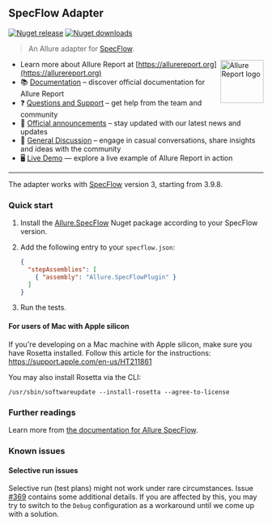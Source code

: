 ## SpecFlow Adapter

[![Nuget release](https://img.shields.io/nuget/v/Allure.SpecFlow?style=flat)](https://www.nuget.org/packages/Allure.SpecFlow)
[![Nuget downloads](https://img.shields.io/nuget/dt/Allure.SpecFlow?label=downloads&style=flat)](https://www.nuget.org/packages/Allure.SpecFlow)

> An Allure adapter for [SpecFlow](https://specflow.org/).

[<img src="https://allurereport.org/public/img/allure-report.svg" height="85px" alt="Allure Report logo" align="right" />](https://allurereport.org "Allure Report")

- Learn more about Allure Report at [https://allurereport.org](https://allurereport.org)
- 📚 [Documentation](https://allurereport.org/docs/) – discover official documentation for Allure Report
- ❓ [Questions and Support](https://github.com/orgs/allure-framework/discussions/categories/questions-support) – get help from the team and community
- 📢 [Official announcements](https://github.com/orgs/allure-framework/discussions/categories/announcements) –  stay updated with our latest news and updates
- 💬 [General Discussion](https://github.com/orgs/allure-framework/discussions/categories/general-discussion) – engage in casual conversations, share insights and ideas with the community
- 🖥️ [Live Demo](https://demo.allurereport.org/) — explore a live example of Allure Report in action

---

The adapter works with [SpecFlow](http://specflow.org/) version 3, starting from
3.9.8.

### Quick start

1. Install the [Allure.SpecFlow](https://www.nuget.org/packages/Allure.SpecFlow)
Nuget package according to your SpecFlow version.
2. Add the following entry to your `specflow.json`:

   ```json
   {
     "stepAssemblies": [
       { "assembly": "Allure.SpecFlowPlugin" }
     ]
   }
   ```

3. Run the tests.

#### For users of Mac with Apple silicon

If you're developing on a Mac machine with Apple silicon, make sure you have
Rosetta installed. Follow this article for the instructions:
https://support.apple.com/en-us/HT211861

You may also install Rosetta via the CLI:

```shell
/usr/sbin/softwareupdate --install-rosetta --agree-to-license
```

### Further readings

Learn more from [the documentation for Allure SpecFlow](https://allurereport.org/docs/specflow/).

### Known issues

#### Selective run issues

Selective run (test plans) might not work under rare circumstances.
Issue [#369] contains some additional details. If you are affected by this, you
may try to switch to the `Debug` configuration as a workaround until we come up
with a solution.

[#369]: https://github.com/allure-framework/allure-csharp/issues/369
